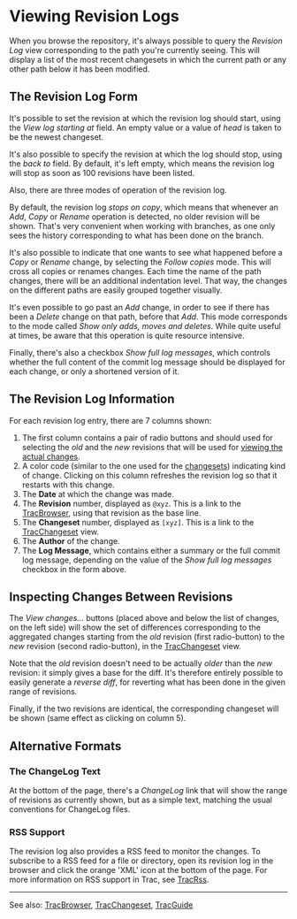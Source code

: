 # Viewing Revision Logs


When you browse the repository, it's always possible to query the 
*Revision Log* view corresponding to the path you're currently seeing.
This will display a list of the most recent changesets in which the 
current path or any other path below it has been modified.

## The Revision Log Form


It's possible to set the revision at which the revision log should
start, using the *View log starting at* field. An empty value
or a value of *head* is taken to be the newest changeset. 


It's also possible to specify the revision at which the log should
stop, using the *back to* field. By default, it's left empty, 
which means the revision log will stop as soon as 100 revisions have 
been listed.


Also, there are three modes of operation of the revision log.


By default, the revision log *stops on copy*, which means that 
whenever an *Add*, *Copy* or *Rename* operation is detected, 
no older revision will be shown. That's very convenient when working
with branches, as one only sees the history corresponding to what
has been done on the branch.


It's also possible to indicate that one wants to see what happened
before a *Copy* or *Rename* change, by selecting the 
*Follow copies* mode. This will cross all copies or renames changes.
Each time the name of the path changes, there will be an additional
indentation level. That way, the changes on the different paths
are easily grouped together visually.


It's even possible to go past an *Add* change, in order to see 
if there has been a *Delete* change on that path, before 
that *Add*. This mode corresponds to the mode called 
*Show only adds, moves and deletes*. 
While quite useful at times, be aware that this operation is quite 
resource intensive.


Finally, there's also a checkbox *Show full log messages*,
which controls whether the full content of the commit log message
should be displayed for each change, or only a shortened version of it.

## The Revision Log Information


For each revision log entry, there are 7 columns shown:

1. The first column contains a pair of radio buttons and should used 
  for selecting the *old* and the *new* revisions that will be 
  used for [viewing the actual changes](trac-revision-log#).
1. A color code (similar to the one used for the [changesets](trac-changeset#changeset-header)) 
  indicating kind of change.
  Clicking on this column refreshes the revision log so that it restarts
  with this change.
1. The **Date** at which the change was made.
1. The **Revision** number, displayed as `@xyz`. 
  This is a link to the [TracBrowser](trac-browser), using that revision as the base line.
1. The **Changeset** number, displayed as `[xyz]`.
  This is a link to the [TracChangeset](trac-changeset) view.
1. The **Author** of the change.
1. The **Log Message**, which contains either a summary or the full commit 
  log message, depending on the value of the *Show full log messages* 
  checkbox in the form above.

## Inspecting Changes Between Revisions


The *View changes...* buttons (placed above and below the list
of changes, on the left side) will show the set of differences
corresponding to the aggregated changes starting from the *old*
revision (first radio-button) to the *new* revision (second
radio-button), in the [TracChangeset](trac-changeset) view.


Note that the *old* revision doesn't need to be actually 
*older* than the *new* revision: it simply gives a base
for the diff. It's therefore entirely possible to easily 
generate a *reverse diff*, for reverting what has been done
in the given range of revisions.


Finally, if the two revisions are identical, the corresponding
changeset will be shown (same effect as clicking on column 5).

## Alternative Formats

### The ChangeLog Text


At the bottom of the page, there's a *ChangeLog* link
that will show the range of revisions as currently shown,
but as a simple text, matching the usual conventions for
ChangeLog files.

### RSS Support


The revision log also provides a RSS feed to monitor the changes.
To subscribe to a RSS feed for a file or directory, open its
revision log in the browser and click the orange 'XML' icon at the bottom
of the page. For more information on RSS support in Trac, see [TracRss](trac-rss).

---


See also: [TracBrowser](trac-browser), [TracChangeset](trac-changeset), [TracGuide](trac-guide)
